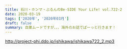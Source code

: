 ```yaml
---
title: 石川・ホンマ・ぶるんのBe-SIDE Your Life! vol.722-2
date: 2020-03-19
tags: ['2020年', '2020年03月']
draft: false
summary: 自粛ムードですが、、、海外のお話でぱーっと行きます！
---
```


http://project-phi.ddo.jp/ishikawa/ishikawa722_2.mp3
